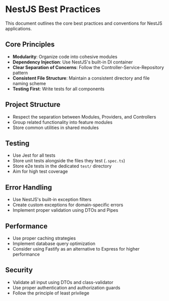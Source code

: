 # NestJS Best Practices

This document outlines the core best practices and conventions for NestJS applications.

## Core Principles

-   **Modularity**: Organize code into cohesive modules
-   **Dependency Injection**: Use NestJS's built-in DI container
-   **Clear Separation of Concerns**: Follow the Controller-Service-Repository pattern
-   **Consistent File Structure**: Maintain a consistent directory and file naming scheme
-   **Testing First**: Write tests for all components

## Project Structure

-   Respect the separation between Modules, Providers, and Controllers
-   Group related functionality into feature modules
-   Store common utilities in shared modules

## Testing

-   Use Jest for all tests
-   Store unit tests alongside the files they test (`.spec.ts`)
-   Store e2e tests in the dedicated `test/` directory
-   Aim for high test coverage

## Error Handling

-   Use NestJS's built-in exception filters
-   Create custom exceptions for domain-specific errors
-   Implement proper validation using DTOs and Pipes

## Performance

-   Use proper caching strategies
-   Implement database query optimization
-   Consider using Fastify as an alternative to Express for higher performance

## Security

-   Validate all input using DTOs and class-validator
-   Use proper authentication and authorization guards
-   Follow the principle of least privilege
